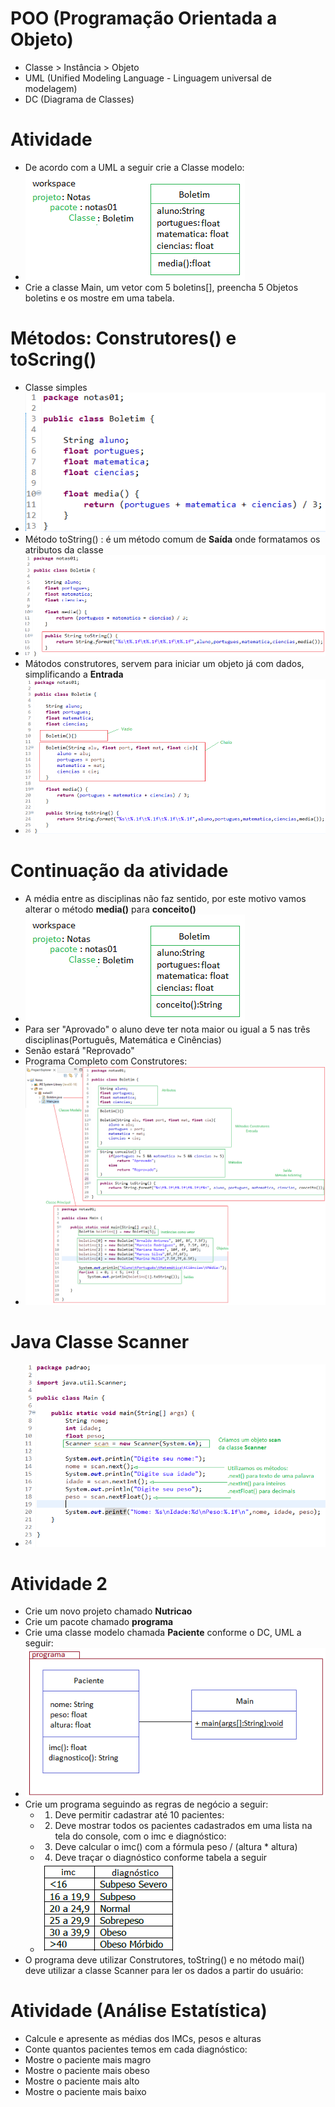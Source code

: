 # POO (Programação Orientada a Objeto)
- Classe > Instância > Objeto
- UML (Unified Modeling Language - Linguagem universal de modelagem)
- DC (Diagrama de Classes)

# Atividade
- De acordo com a UML a seguir crie a Classe modelo:
- <img src="classe.png">
- Crie a classe Main, um vetor com 5 boletins[], preencha 5 Objetos boletins e os mostre em uma tabela.

# Métodos: Construtores() e toScring()
- Classe simples
- <img src="classe_simples.png">
- Método toString() : é um método comum de <b>Saída</b> onde formatamos os atributos da classe
- <img src="tostring.png"> 
- Mátodos construtores, servem para iniciar um objeto já com dados, simplificando a <b>Entrada</b>
- <img src="construtores.png">

# Continuação da atividade
- A média entre as disciplinas não faz sentido, por este motivo vamos alterar o método <b>media()</b> para <b>conceito()</b>
- <img src="classe_corrigida.png">
- Para ser "Aprovado" o aluno deve ter nota maior ou igual a 5 nas três disciplinas(Português, Matemática e Cinências)
- Senão estará "Reprovado"
- Programa Completo com Construtores:
- <img src="projeto.png">

# Java Classe Scanner
- <img src="scanner.png">

# Atividade 2
- Crie um novo projeto chamado <b>Nutricao</b>
- Crie um pacote chamado <b>programa</b>
- Crie uma classe modelo chamada <b>Paciente</b> conforme o DC, UML a seguir:
- <img src="classePaciente.png">
- Crie um programa seguindo as regras de negócio a seguir:
	- 1. Deve permitir cadastrar até 10 pacientes:
	- 2. Deve mostrar todos os pacientes cadastrados em uma lista na tela do console, com o imc e diagnóstico:
	- 3. Deve calcular o imc() com a fórmula peso / (altura * altura)
	- 4. Deve traçar o diagnóstico conforme tabela a seguir
	- <img src="imc.png">
- O programa deve utilizar Construtores, toString() e no método mai() deve utilizar a classe Scanner para ler os dados a partir do usuário:
# Atividade (Análise Estatística)
- Calcule e apresente as médias dos IMCs, pesos e alturas
- Conte quantos pacientes temos em cada diagnóstico:
- Mostre o paciente mais magro
- Mostre o paciente mais obeso
- Mostre o paciente mais alto
- Mostre o paciente mais baixo